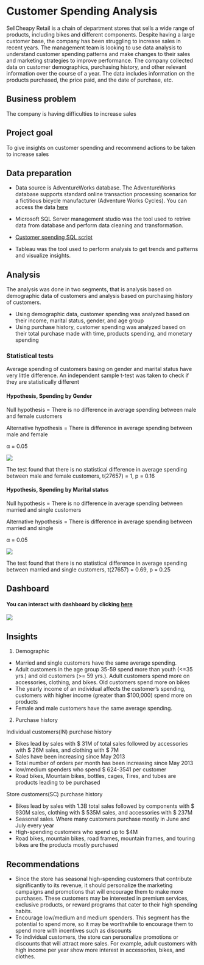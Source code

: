 # Customer Spending Analysis
SellCheapy Retail is a chain of department stores that sells a wide range of products, including bikes and different components. Despite having a large customer base, the company has been struggling to increase sales in recent years. The management team is looking to use data analysis to understand customer spending patterns and make changes to their sales and marketing strategies to improve performance. The company collected data on customer demographics, purchasing history, and other relevant information over the course of a year. The data includes information on the products purchased, the price paid, and the date of purchase, etc.

## Business problem
The company is having difficulties to increase sales

## Project goal
To give insights on customer spending and recommend actions to be taken to increase sales

## Data preparation
* Data source is AdventureWorks database. The AdventureWorks database supports standard online transaction processing scenarios for a fictitious bicycle manufacturer (Adventure Works Cycles). You can access the data [here](https://techcommunity.microsoft.com/t5/educator-developer-blog/data-analysis-challenge-analyze-customer-spending-pattern/ba-p/3719590?WT.mc_id=academic-86947-ooyinbooke)
* Microsoft SQL Server management studio was the tool used to retrive data from database and perform data cleaning and transformation. 
* [Customer spending SQL script](customer_spending_script.sql)

* Tableau was the tool used to perform analysis to get trends and patterns and visualize insights.

## Analysis
The analysis was done in two segments, that is analysis based on demographic data of customers and analysis based on purchasing history of customers.

* Using demographic data, customer spending was analyzed based on their income, marital status, gender, and age group
* Using purchase history, customer spending was analyzed based on their total purchase made with time, products spending, and monetary spending

### Statistical tests
Average spending of customers basing on gender and marital status have very little difference. An independent sample t-test was taken to check if they are statistically different

#### Hypothesis, Spending by Gender 

Null hypothesis = There is no difference in average spending between male and female customers

Alternative hypothesis = There is difference in average spending between male and female

α = 0.05

![](gender_T_test.jpg)

The test found that there is no statistical difference in average spending between male and female customers, t(27657) = 1, p = 0.16

#### Hypothesis, Spending by Marital status 

Null hypothesis = There is no difference in average spending between married and single customers

Alternative hypothesis = There is difference in average spending between married and single

α = 0.05

![](marital_T_test.jpg)

The test found that there is no statistical difference in average spending between married and single customers, t(27657) = 0.69, p = 0.25

## Dashboard

#### You can interact with dashboard by clicking [here](https://public.tableau.com/views/Customerspending_16829639821940/SELLCHEAPYRETAILCUSTOMERSPENDING?:language=en-US&publish=yes&:display_count=n&:origin=viz_share_link&:device=desktop)

![](tableau_dashboard.png)

## Insights

1. Demographic
* Married and single customers have the same average spending. 
* Adult customers in the age group 35-59 spend more than youth (<=35 yrs.) and old customers (>= 59 yrs.). Adult customers spend more on accessories, clothing, and bikes. Old customers spend more on bikes
* The yearly income of an individual affects the customer’s spending, customers with higher income (greater than $100,000) spend more on products
* Female and male customers have the same average spending. 

2. Purchase history

Individual customers(IN) purchase history

* Bikes lead by sales with $ 31M of total sales followed by accessories with $ 26M sales, and clothing with $ 7M
* Sales have been increasing since May 2013 
* Total number of orders per month has been increasing since May 2013
* low/medium spenders  who spend $ 624-3541 per customer
* Road bikes, Mountain bikes, bottles, cages, Tires, and tubes are products leading to be purchased

Store customers(SC) purchase history

* Bikes lead by sales with 1.3B total sales followed by components with $ 930M sales, clothing with $ 535M sales, and accessories with $ 237M
* Seasonal sales. Where many customers purchase mostly in June and July every year
* High-spending customers who spend up to $4M 
* Road bikes, mountain bikes, road frames, mountain frames, and touring bikes are the products mostly purchased

## Recommendations
* Since the store has seasonal high-spending customers that contribute significantly to its revenue, it should personalize the marketing campaigns and promotions that will encourage them to make more purchases. These customers may be interested in premium services, exclusive products, or reward programs that cater to their high spending habits.
* Encourage low/medium and medium spenders. This segment has the potential to spend more, so it may be worthwhile to encourage them to spend more with incentives such as discounts
* To individual customers, the store can personalize promotions or discounts that will attract more sales. For example, adult customers with high income per year show more interest in accessories, bikes, and clothes.

